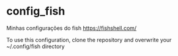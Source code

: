# config_fish
Minhas configurações do fish https://fishshell.com/

To use this configuration, clone the repository and overwrite your ~/.config/fish directory
